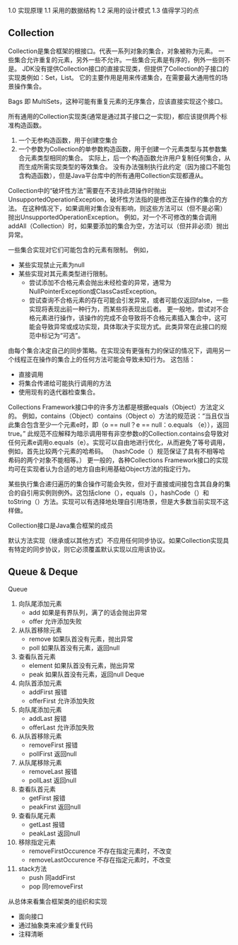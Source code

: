 1.0 实现原理
1.1 采用的数据结构
1.2 采用的设计模式
1.3 值得学习的点

## Collection
Collection是集合框架的根接口。代表一系列对象的集合，对象被称为元素。
一些集合允许重复的元素，另外一些不允许。一些集合元素是有序的，例外一些则不是。
JDK没有提供Collection接口的直接实现类，但提供了Collection的子接口的实现类例如：Set，List。
它的主要作用是用来传递集合，在需要最大通用性的场景操作集合。

Bags 即 MultiSets，这种可能有重复元素的无序集合，应该直接实现这个接口。

所有通用的Collection实现类(通常是通过其子接口之一实现)，都应该提供两个标准构造函数。
1. 一个无参构造函数，用于创建空集合
2. 一个参数为Collection的单参数构造函数，用于创建一个元素类型与其参数集合元素类型相同的集合。
实际上，后一个构造函数允许用户复制任何集合，从而生成所需实现类型的等效集合。
没有办法强制执行此约定（因为接口不能包含构造函数），但是Java平台库中的所有通用Collection实现都遵从。

Collection中的“破坏性方法”需要在不支持此项操作时抛出UnsupportedOperationException，破坏性方法指的是修改正在操作的集合的方法。
在这种情况下，如果调用对集合没有影响，则这些方法可以（但不是必需）抛出UnsupportedOperationException。
例如，对一个不可修改的集合调用addAll（Collection）时，如果要添加的集合为空，方法可以（但并非必须）抛出异常。

一些集合实现对它们可能包含的元素有限制。
例如，
- 某些实现禁止元素为null
- 某些实现对其元素类型进行限制。
    - 尝试添加不合格元素会抛出未经检查的异常，通常为NullPointerException或ClassCastException。
    - 尝试查询不合格元素的存在可能会引发异常，或者可能仅返回false，一些实现将表现出前一种行为，而某些将表现出后者。
更一般地，尝试对不合格元素进行操作，该操作的完成不会导致将不合格元素插入集合中，这可能会导致异常或成功实现，具体取决于实现方式。此类异常在此接口的规范中标记为“可选”。

由每个集合决定自己的同步策略。在实现没有更强有力的保证的情况下，调用另一个线程正在操作的集合上的任何方法可能会导致未知行为。
这包括：
- 直接调用
- 将​​集合传递给可能执行调用的方法
- 使用现有的迭代器检查集合。

Collections Framework接口中的许多方法都是根据equals（Object）方法定义的。
例如，contains（Object）contains（Object o）方法的规范说：“当且仅当此集合包含至少一个元素e时，即（o == null？e == null：o.equals （e）），返回true。”
此规范不应解释为暗示调用带有非空参数o的Collection.contains会导致对任何元素e调用o.equals（e）。实现可以自由地进行优化，从而避免了等号调用，例如，首先比较两个元素的哈希码。 
（hashCode（）规范保证了具有不相等哈希码的两个对象不能相等。）
更一般的，各种Collections Framework接口的实现均可在实现者认为合适的地方自由利用基础Object方法的指定行为。

某些执行集合递归遍历的集合操作可能会失败，但对于直接或间接包含其自身的集合的自引用实例则例外。这包括clone（），equals（），hashCode（）和toString（）方法。实现可以有选择地处理自引用场景，但是大多数当前实现不这样做。

Collection接口是Java集合框架的成员

默认方法实现（继承或以其他方式）不应用任何同步协议。如果Collection实现具有特定的同步协议，则它必须覆盖默认实现以应用该协议。


## Queue & Deque
Queue
1. 向队尾添加元素
    - add     如果是有界队列，满了的话会抛出异常
    - offer   允许添加失败
2. 从队首移除元素
    - remove  如果队首没有元素，抛出异常
    - poll    如果队首没有元素，返回null
3. 查看队首元素
    - element 如果队首没有元素，抛出异常
    - peak    如果队首没有元素，返回null
Deque
1. 向队首添加元素
    - addFirst    报错
    - offerFirst  允许添加失败
2. 向队尾添加元素
    - addLast     报错
    - offerLast   允许添加失败
3. 从队首移除元素
    - removeFirst 报错
    - pollFirst   返回null
4. 从队尾移除元素
    - removeLast  报错
    - pollLast    返回null
5. 查看队首元素
    - getFirst    报错
    - peakFirst   返回null
6. 查看队尾元素
    - getLast     报错
    - peakLast    返回null
7. 移除指定元素
    - removeFirstOccurence 不存在指定元素时，不改变
    - removeLastOccurence  不存在指定元素时，不改变
8. stack方法
    - push        同addFirst
    - pop         同removeFirst

从总体来看集合框架类的组织和实现
- 面向接口
- 通过抽象类来减少重复代码
- 注释清晰
